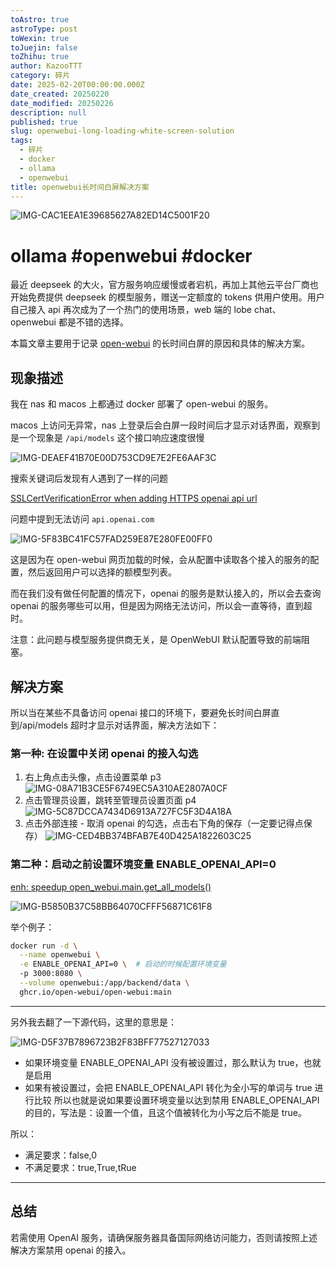```yaml
---
toAstro: true
astroType: post
toWexin: true
toJuejin: false
toZhihu: true
author: KazooTTT
category: 碎片
date: 2025-02-20T00:00:00.000Z
date_created: 20250220
date_modified: 20250226
description: null
published: true
slug: openwebui-long-loading-white-screen-solution
tags:
  - 碎片
  - docker
  - ollama
  - openwebui
title: openwebui长时间白屏解决方案
---
```


![IMG-CAC1EEA1E39685627A82ED14C5001F20](/mdImages/IMG-CAC1EEA1E39685627A82ED14C5001F20.png)

# ollama #openwebui #docker

最近 deepseek 的大火，官方服务响应缓慢或者宕机，再加上其他云平台厂商也开始免费提供 deepseek 的模型服务，赠送一定额度的 tokens 供用户使用。用户自己接入 api 再次成为了一个热门的使用场景，web 端的 lobe chat、openwebui 都是不错的选择。

本篇文章主要用于记录 [open-webui](<https://github.com/open-webui/open-webui>) 的长时间白屏的原因和具体的解决方案。

## 现象描述

我在 nas 和 macos 上都通过 docker 部署了 open-webui 的服务。

macos 上访问无异常，nas 上登录后会白屏一段时间后才显示对话界面，观察到是一个现象是 `/api/models` 这个接口响应速度很慢

![IMG-DEAEF41B70E00D753CD9E7E2FE6AAF3C](<https://pictures.kazoottt.top/2025/02/20250221-IMG-DEAEF41B70E00D753CD9E7E2FE6AAF3C.jpg>)

搜索关键词后发现有人遇到了一样的问题

[SSLCertVerificationError when adding HTTPS openai api url](<https://github.com/open-webui/open-webui/discussions/3702?continueFlag=46552421a3aff8d4ecb9d5f2841ef485>)

问题中提到无法访问 `api.openai.com`

![IMG-5F83BC41FC57FAD259E87E280FE00FF0](<https://pictures.kazoottt.top/2025/02/20250221-IMG-5F83BC41FC57FAD259E87E280FE00FF0.jpg>)

这是因为在 open-webui 网页加载的时候，会从配置中读取各个接入的服务的配置，然后返回用户可以选择的额模型列表。

而在我们没有做任何配置的情况下，openai 的服务是默认接入的，所以会去查询 openai 的服务哪些可以用，但是因为网络无法访问，所以会一直等待，直到超时。

注意：此问题与模型服务提供商无关，是 OpenWebUI 默认配置导致的前端阻塞。

## 解决方案

所以当在某些不具备访问 openai 接口的环境下，要避免长时间白屏直到/api/models 超时才显示对话界面，解决方法如下：  

### 第一种: 在设置中关闭 openai 的接入勾选

1. 右上角点击头像，点击设置菜单 p3  
  ![IMG-08A71B3CE5F6749EC5A310AE2807A0CF](<https://pictures.kazoottt.top/2025/02/20250221-IMG-08A71B3CE5F6749EC5A310AE2807A0CF.jpg>)
2. 点击管理员设置，跳转至管理员设置页面 p4  
  ![IMG-5C87DCCA7434D6913A727FC5F3D4A18A](<https://pictures.kazoottt.top/2025/02/20250221-IMG-5C87DCCA7434D6913A727FC5F3D4A18A.jpg>)
3. 点击外部连接 - 取消 openai 的勾选，点击右下角的保存（一定要记得点保存）
  ![IMG-CED4BB374BFAB7E40D425A1822603C25](<https://pictures.kazoottt.top/2025/02/20250221-IMG-CED4BB374BFAB7E40D425A1822603C25.jpg>)

### 第二种：启动之前设置环境变量 ENABLE_OPENAI_API=0

[enh: speedup open\_webui.main.get\_all\_models()](<https://github.com/open-webui/open-webui/discussions/7769>)

![IMG-B5850B37C58BB64070CFFF56871C61F8](<https://pictures.kazoottt.top/2025/02/20250221-IMG-B5850B37C58BB64070CFFF56871C61F8.jpg>)

举个例子：

``` bash
docker run -d \
  --name openwebui \
  -e ENABLE_OPENAI_API=0 \  # 启动的时候配置环境变量
  -p 3000:8080 \
  --volume openwebui:/app/backend/data \
  ghcr.io/open-webui/open-webui:main
```

---

另外我去翻了一下源代码，这里的意思是：

![IMG-D5F37B7896723B2F83BFF77527127033](<https://pictures.kazoottt.top/2025/02/20250221-IMG-D5F37B7896723B2F83BFF77527127033.png>)

- 如果环境变量 ENABLE_OPENAI_API 没有被设置过，那么默认为 true，也就是启用
- 如果有被设置过，会把 ENABLE_OPENAI_API 转化为全小写的单词与 true 进行比较
所以也就是说如果要设置环境变量以达到禁用 ENABLE_OPENAI_API 的目的，写法是：设置一个值，且这个值被转化为小写之后不能是 true。

所以：

- 满足要求：false,0
- 不满足要求：true,True,tRue

---

## 总结

若需使用 OpenAI 服务，请确保服务器具备国际网络访问能力，否则请按照上述解决方案禁用 openai 的接入。

